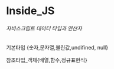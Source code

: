 # Inside_JS

<h6>자바스크립트 데이터 타입과 연산자</h6>
<p>기본타입 {숫자,문자열,불린값,undifined, null}</p>
<p>참조타입_객체{배열,함수,정규표현식}</p>
